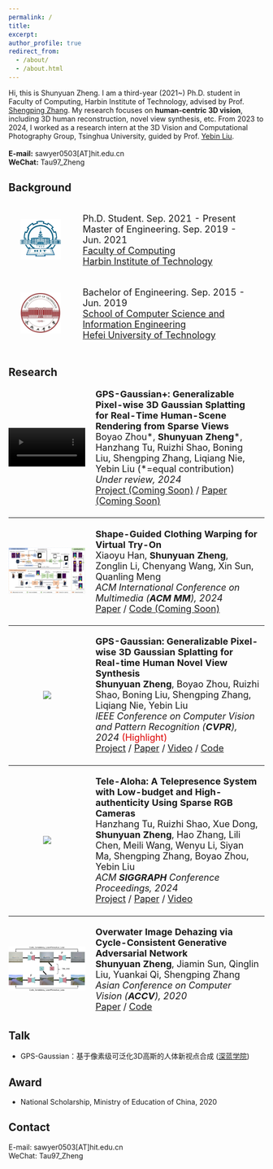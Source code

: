 ```yaml
---
permalink: /
title:
excerpt:
author_profile: true
redirect_from: 
  - /about/
  - /about.html
---
```


<!-- * B.S. in Communication Engineering, Hefei University of Technology, 2019
* M.S. in Computer Science and Technology, Harbin Institute of Technology, 2021
* Ph.D. in Computer Science and Technology, Harbin Institute of Technology, 2025 (expected) -->
Hi, this is Shunyuan Zheng. I am a third-year (2021~) Ph.D. student in Faculty of Computing, Harbin Institute of Technology, advised by Prof. [Shengping Zhang](https://homepage.hit.edu.cn/zhangshengping).
My research focuses on **human-centric 3D vision**, including 3D human reconstruction, novel view synthesis, etc.
From 2023 to 2024, I worked as a research intern at the 3D Vision and Computational Photography Group, Tsinghua University, guided by Prof. [Yebin Liu](https://liuyebin.com).<br>
<br>
<b>E-mail:</b> sawyer0503[AT]hit.edu.cn<br>
<b>WeChat:</b> Tau97_Zheng

## Background

<div>
<table style="width:100%;border:none;border-spacing:0px;border-collapse:separate;margin-right:auto;margin-left:auto;font-size: large">
<tr>
<td style="padding:20px;width:25%;vertical-align:middle;border:none" align="center">
<img width="80" src="../images/hit.png"> 
</td>
<td style="padding:20px;width:75%;vertical-align:middle;border: none" align="left">
Ph.D. Student. Sep. 2021 - Present<br>
Master of Engineering. Sep. 2019 - Jun. 2021<br>
<a href="https://encs.hit.edu.cn">Faculty of Computing</a><br>
<a href="http://en.hit.edu.cn">Harbin Institute of Technology</a><br>
</td>
</tr>

<tr>
<td style="padding:20px;width:25%;vertical-align:middle;border:none" align="center">
<img width="80" src="../images/hfut.jpeg"> 
</td>
<td style="padding:20px;width:75%;vertical-align:middle;border: none" align="left">
Bachelor of Engineering. Sep. 2015 - Jun. 2019<br>
<a href="https://ci.hfut.edu.cn/English/Home.htm">School of Computer Science and Information Engineering</a><br>
<a href="https://www.hfut.edu.cn">Hefei University of Technology</a><br>
</td>
</tr>
</table>    
</div>



## Research

<div>
<table style="width:100%;border:none;border-spacing:0px;border-collapse:separate;margin-right:auto;margin-left:auto;font-size: large">
<tr>
<td style="padding:0px;width:30%;vertical-align:middle;border:none" align="center">
<video width="100%" playsinline="" autoplay="autoplay" loop="loop" preload="" muted="">
  <source src="../images/GPS-Gaussian_Plus.mp4" type="video/mp4">
</video>
</td>
<td style="padding-left:20px;width:70%;vertical-align:middle;border: none" align="left">
<b>GPS-Gaussian+: Generalizable Pixel-wise 3D Gaussian Splatting for Real-Time Human-Scene Rendering from Sparse Views</b><br>
Boyao Zhou*, <b>Shunyuan Zheng</b>*, Hanzhang Tu, Ruizhi Shao, Boning Liu, Shengping Zhang, Liqiang Nie, Yebin Liu (*=equal contribution)<br>
<i>Under review, 2024</i><br>
<a href=""><i class="fas fa-fw fa-globe"></i>Project (Coming Soon)</a> /
<a href=""><i class="fas fa-fw fa-file-pdf"></i>Paper (Coming Soon)</a> 
</td>
</tr>
</table>
</div>

---

<div>
<table style="width:100%;border:none;border-spacing:0px;border-collapse:separate;margin-right:auto;margin-left:auto;font-size: large">
<tr>
<td style="padding:0px;width:30%;vertical-align:middle;border:none" align="center">
<img width="100%" src="../images/SCW-VTON.png"/>
</td>
<td style="padding-left:20px;width:70%;vertical-align:middle;border: none" align="left">
<b>Shape-Guided Clothing Warping for Virtual Try-On</b><br>
Xiaoyu Han, <b>Shunyuan Zheng</b>, Zonglin Li, Chenyang Wang, Xin Sun, Quanling Meng<br>
<i>ACM International Conference on Multimedia (<b>ACM MM</b>), 2024</i><br>
<a href="https://openreview.net/pdf?id=uzlrRAmhPj"><i class="fas fa-fw fa-file-pdf"></i>Paper</a> /
<a href=""><i class="fab fa-fw fa-github"></i>Code (Coming Soon)</a>
</td>
</tr>
</table>
</div>

---

<div>
<table style="width:100%;border:none;border-spacing:0px;border-collapse:separate;margin-right:auto;margin-left:auto;font-size: large">
<tr>
<td style="padding:0px;width:30%;vertical-align:middle;border:none" align="center">
<img width="100%" src="../images/GPS-Gaussian.gif"/>
</td>
<td style="padding-left:20px;width:70%;vertical-align:middle;border: none" align="left">
<b>GPS-Gaussian: Generalizable Pixel-wise 3D Gaussian Splatting for Real-time Human Novel View Synthesis</b><br>
<b>Shunyuan Zheng</b>, Boyao Zhou, Ruizhi Shao, Boning Liu, Shengping Zhang, Liqiang Nie, Yebin Liu<br>
<i>IEEE Conference on Computer Vision and Pattern Recognition (<b>CVPR</b>), 2024</i>  <font color="#dd0000">(Highlight)</font><br>
<a href="https://shunyuanzheng.github.io/GPS-Gaussian"><i class="fas fa-fw fa-globe"></i>Project</a> /
<a href="https://arxiv.org/pdf/2312.02155"><i class="fas fa-fw fa-file-pdf"></i>Paper</a> /
<a href="https://youtu.be/HjnBAqjGIAo"><i class="fas fa-fw fa-video"></i>Video</a> /
<a href="https://github.com/aipixel/GPS-Gaussian"><i class="fab fa-fw fa-github"></i>Code</a>
</td>
</tr>
</table>
</div>

---

<div>
<table style="width:100%;border:none;border-spacing:0px;border-collapse:separate;margin-right:auto;margin-left:auto;font-size: large">
<tr>
<td style="padding:0px;width:30%;vertical-align:middle;border:none" align="center">
<img width="100%" src="../images/Tele-Aloha.gif"/>
</td>
<td style="padding-left:20px;width:70%;vertical-align:middle;border: none" align="left">
<b>Tele-Aloha: A Telepresence System with Low-budget and High-authenticity Using Sparse RGB Cameras</b><br>
Hanzhang Tu, Ruizhi Shao, Xue Dong, <b>Shunyuan Zheng</b>, Hao Zhang, Lili Chen, Meili Wang, Wenyu Li, Siyan Ma, Shengping Zhang, Boyao Zhou, Yebin Liu<br>
<i>ACM <b>SIGGRAPH</b> Conference Proceedings, 2024</i><br>
<a href="https://itoshiko.com/c/Tele-Aloha"><i class="fas fa-fw fa-globe"></i>Project</a> /
<a href="https://arxiv.org/pdf/2405.14866"><i class="fas fa-fw fa-file-pdf"></i>Paper</a> /
<a href="https://itoshiko.com/c/Tele-Aloha/#vid"><i class="fas fa-fw fa-video"></i>Video</a>
</td>
</tr>
</table>
</div>

---

<div>
<table style="width:100%;border:none;border-spacing:0px;border-collapse:separate;margin-right:auto;margin-left:auto;font-size: large">
<tr>
<td style="padding:0px;width:30%;vertical-align:middle;border:none" align="center">
<img width="100%" src="../images/OWI-DehazeGAN.jpg"/>
</td>
<td style="padding-left:20px;width:70%;vertical-align:middle;border: none" align="left">
<b>Overwater Image Dehazing via Cycle-Consistent Generative Adversarial Network</b><br>
<b>Shunyuan Zheng</b>, Jiamin Sun, Qinglin Liu, Yuankai Qi, Shengping Zhang<br>
<i>Asian Conference on Computer Vision (<b>ACCV</b>), 2020</i><br>
<a href="https://openaccess.thecvf.com/content/ACCV2020/papers/Zheng_Overwater_Image_Dehazing_via_Cycle-Consistent_Generative_Adversarial_Network_ACCV_2020_paper.pdf"><i class="fas fa-fw fa-file-pdf"></i>Paper</a> /
<a href="https://github.com/ShunyuanZheng/OWI-DehazeGAN"><i class="fab fa-fw fa-github"></i>Code</a>
</td>
</tr>
</table>
</div>

## Talk
+ GPS-Gaussian：基于像素级可泛化3D高斯的人体新视点合成 ([深蓝学院](https://www.shenlanxueyuan.com/open/course/226))

## Award
+ National Scholarship, Ministry of Education of China, 2020

## Contact
E-mail: sawyer0503[AT]hit.edu.cn<br>
WeChat: Tau97_Zheng
